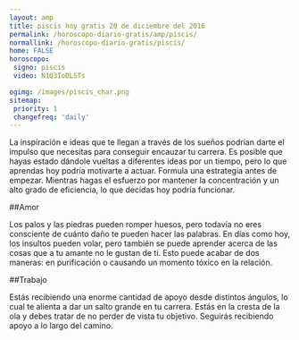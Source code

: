 ```yaml
---
layout: amp
title: piscis hoy gratis 20 de diciembre del 2016 
permalink: /horoscopo-diario-gratis/amp/piscis/
normallink: /horoscopo-diario-gratis/piscis/
home: FALSE
horoscopo:
 signo: piscis
 video: N1Q3IoDLSTs

ogimg: /images/piscis_char.png
sitemap:
 priority: 1
 changefreq: 'daily'
---
```



La inspiración e ideas que te llegan a través de los sueños podrían darte el impulso que necesitas para conseguir encauzar tu carrera. Es posible que hayas estado dándole vueltas a diferentes ideas por un tiempo, pero lo que aprendas hoy podría motivarte a actuar. Formula una estrategia antes de empezar. Mientras hagas el esfuerzo por mantener la concentración y un alto grado de eficiencia, lo que decidas hoy podría funcionar.

##Amor

Los palos y las piedras pueden romper huesos, pero todavía no eres consciente de cuánto daño te pueden hacer las palabras. En días como hoy, los insultos pueden volar, pero también se puede aprender acerca de las cosas que a tu amante no le gustan de ti. Esto puede acabar de dos maneras: en purificación o causando un momento tóxico en la relación.

##Trabajo

Estás recibiendo una enorme cantidad de apoyo desde distintos ángulos, lo cual te alienta a dar un salto grande en tu carrera. Estás en la cresta de la ola y debes tratar de no perder de vista tu objetivo. Seguirás recibiendo apoyo a lo largo del camino.